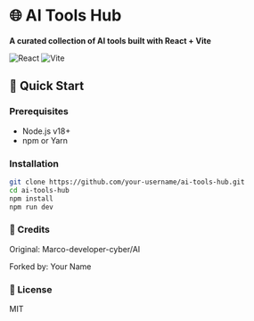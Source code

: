 # 🌐 AI Tools Hub  
**A curated collection of AI tools built with React + Vite**

![React](https://img.shields.io/badge/React-20232A?style=for-the-badge&logo=react&logoColor=61DAFB)
![Vite](https://img.shields.io/badge/Vite-B73BFE?style=for-the-badge&logo=vite&logoColor=FFD62E)

## 🚀 Quick Start
### Prerequisites
- Node.js v18+
- npm or Yarn

### Installation
```bash
git clone https://github.com/your-username/ai-tools-hub.git
cd ai-tools-hub
npm install
npm run dev
```
### 📜 Credits
Original: Marco-developer-cyber/AI

Forked by: Your Name

### 📄 License
MIT
